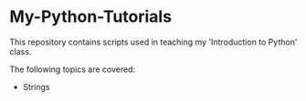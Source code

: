 # My-Python-Tutorials

This repository contains scripts used in teaching my 'Introduction to Python' class.

The following topics are covered:

- Strings
